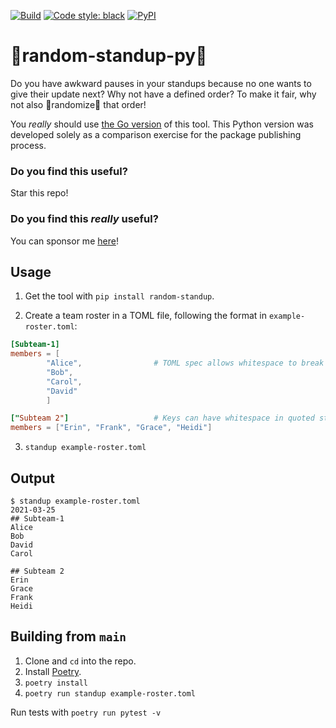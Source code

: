 [![Build](https://github.com/jidicula/random-standup-py/actions/workflows/build.yml/badge.svg)](https://github.com/jidicula/random-standup-py/actions/workflows/build.yml) [![Code style: black](https://img.shields.io/badge/code%20style-black-000000.svg)](https://github.com/psf/black) [![PyPI](https://img.shields.io/pypi/v/random-standup)](https://pypi.org/project/random-standup/)

# 🎲random-standup-py🐍
Do you have awkward pauses in your standups because no one wants to give their
update next? Why not have a defined order? To make it fair, why not also
🎲randomize🎲 that order!

You *really* should use [the Go version](https://pkg.go.dev/github.com/jidicula/random-standup) of this tool. This Python version was developed solely as a comparison exercise for the package publishing process.

### Do you find this useful?

Star this repo!

### Do you find this *really* useful?

You can sponsor me [here](https://github.com/sponsors/jidicula)!

## Usage

1. Get the tool with `pip install random-standup`.

2. Create a team roster in a TOML file, following the format in
`example-roster.toml`:
```toml
[Subteam-1]
members = [
        "Alice",                # TOML spec allows whitespace to break arrays
        "Bob",
        "Carol",
        "David"
        ]

["Subteam 2"]                   # Keys can have whitespace in quoted strings
members = ["Erin", "Frank", "Grace", "Heidi"]
```

3. `standup example-roster.toml`

## Output
```
$ standup example-roster.toml
2021-03-25
## Subteam-1
Alice
Bob
David
Carol

## Subteam 2
Erin
Grace
Frank
Heidi
```

## Building from `main`

1. Clone and `cd` into the repo.
2. Install [Poetry](https://python-poetry.org/docs/#installation).
3. `poetry install`
4. `poetry run standup example-roster.toml`

Run tests with `poetry run pytest -v`
